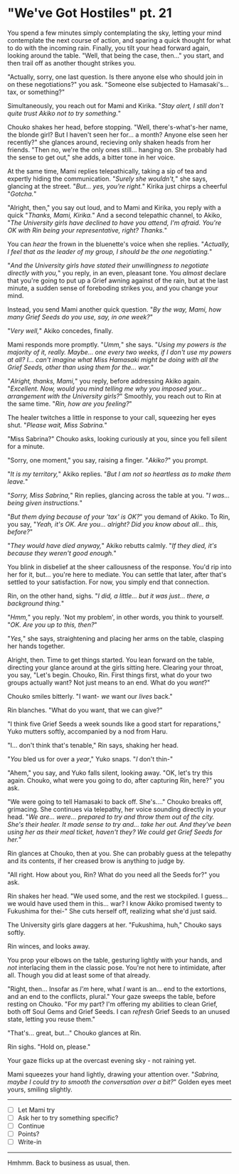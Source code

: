 # "We've Got Hostiles" pt. 21

You spend a few minutes simply contemplating the sky, letting your mind contemplate the next course of action, and sparing a quick thought for what to do with the incoming rain. Finally, you tilt your head forward again, looking around the table. "Well, that being the case, then..." you start, and then trail off as another thought strikes you.

"Actually, sorry, one last question. Is there anyone else who should join in on these negotiations?" you ask. "Someone else subjected to Hamasaki's... tax, or something?"

Simultaneously, you reach out for Mami and Kirika. "*Stay alert, I still don't quite trust Akiko not to try something.*"

Chouko shakes her head, before stopping. "Well, there's-what's-her name, the blonde girl? But I haven't seen her for... a month? Anyone else seen her recently?" she glances around, recieving only shaken heads from her friends. "Then no, we're the only ones still... hanging on. She probably had the sense to get out," she adds, a bitter tone in her voice.

At the same time, Mami replies telepathically, taking a sip of tea and expertly hiding the communication. "*Surely she wouldn't,*" she says, glancing at the street. "*But... yes, you're right.*" Kirika just chirps a cheerful "*Gotcha.*"

"Alright, then," you say out loud, and to Mami and Kirika, you reply with a quick "*Thanks, Mami, Kirika.*" And a second telepathic channel, to Akiko, "*The University girls have declined to have you attend, I'm afraid. You're OK with Rin being your representative, right? Thanks.*"

You can *hear* the frown in the bluenette's voice when she replies. "*Actually, I feel that as the leader of my group, I should be the one negotiating.*"

"*And the University girls have stated their unwillingness to negotiate directly with you,*" you reply, in an even, pleasant tone. You *almost* declare that you're going to put up a Grief awning against of the rain, but at the last minute, a sudden sense of foreboding strikes you, and you change your mind.

Instead, you send Mami another quick question. "*By the way, Mami, how many Grief Seeds do you use, say, in one week?*"

"*Very well,*" Akiko concedes, finally.

Mami responds more promptly. "*Umm,*" she says. "*Using my powers is the majority of it, really. Maybe... one every two weeks, if I don't use my powers at all? I... can't imagine what Miss Hamasaki might be doing with all the Grief Seeds, other than using them for the... war.*"

"*Alright, thanks, Mami,*" you reply, before addressing Akiko again. "*Excellent. Now, would you mind telling me *why* you imposed your... arrangement with the University girls?*" Smoothly, you reach out to Rin at the same time. "*Rin, how are you feeling?*"

The healer twitches a little in response to your call, squeezing her eyes shut. "*Please wait, Miss Sabrina.*"

"Miss Sabrina?" Chouko asks, looking curiously at you, since you fell silent for a minute.

"Sorry, one moment," you say, raising a finger. "*Akiko?*" you prompt.

"*It is my territory,*" Akiko replies. "*But I am not so heartless as to make them leave.*"

"*Sorry, Miss Sabrina,*" Rin replies, glancing across the table at you. "*I was... being given instructions.*"

"*But them dying because of your *'tax'* is OK?*" you demand of Akiko. To Rin, you say, "*Yeah, it's OK. Are you... alright? Did you know about all... this, before?*"

"*They would have died anyway,*" Akiko rebutts calmly. "*If they died, it's because they weren't good enough.*"

You blink in disbelief at the sheer callousness of the response. You'd rip into her for it, but... you're here to mediate. You can settle that later, after that's settled to your satisfaction. For now, you simply end that connection.

Rin, on the other hand, sighs. "*I did, a little... but it was just... there, a background thing.*"

"*Hmm,*" you reply. 'Not my problem', in other words, you think to yourself. "*OK. Are you up to this, then?*"

"*Yes,*" she says, straightening and placing her arms on the table, clasping her hands together.

Alright, then. Time to get things started. You lean forward on the table, directing your glance around at the girls sitting here. Clearing your throat, you say, "Let's begin. Chouko, Rin. First things first, what do your two groups actually want? Not just means to an end. What do you *want*?"

Chouko smiles bitterly. "I want- *we* want our *lives* back."

Rin blanches. "What do you want, that we can give?"

"I think five Grief Seeds a week sounds like a good start for reparations," Yuko mutters softly, accompanied by a nod from Haru.

"I... don't think that's tenable," Rin says, shaking her head.

"*You* bled us for over a *year*," Yuko snaps. "*I* don't thin-"

"Ahem," you say, and Yuko falls silent, looking away. "OK, let's try this again. Chouko, what were you going to do, after capturing Rin, here?" you ask.

"We were going to tell Hamasaki to back off. She's...." Chouko breaks off, grimacing. She continues via telepathy, her voice sounding directly in your head. "*We are... were... prepared to try and throw them out of the city. She's their healer. It made sense to try and... take her out. And they've been using her as their meal ticket, haven't they? We could get Grief Seeds for her.*"

Rin glances at Chouko, then at you. She can probably guess at the telepathy and its contents, if her creased brow is anything to judge by.

"All right. How about you, Rin? What do you need all the Seeds for?" you ask.

Rin shakes her head. "We used some, and the rest we stockpiled. I guess... we would have used them in this... war? I know Akiko promised twenty to Fukushima for thei-" She cuts herself off, realizing what she'd just said.

The University girls glare daggers at her. "Fukushima, huh," Chouko says softly.

Rin winces, and looks away.

You prop your elbows on the table, gesturing lightly with your hands, and *not* interlacing them in the classic pose. You're not here to intimidate, after all. Though you did at least some of that already.

"Right, then... Insofar as *I'm* here, what *I* want is an... end to the extortions, and an end to the conflict*s*, plural." Your gaze sweeps the table, before resting on Chouko. "For my part? I'm offering my abilities to clean Grief, both off Soul Gems and Grief Seeds. I can *refresh* Grief Seeds to an unused state, letting you reuse them."

"That's... great, but..." Chouko glances at Rin.

Rin sighs. "Hold on, please."

Your gaze flicks up at the overcast evening sky - not raining yet.

Mami squeezes your hand lightly, drawing your attention over. "*Sabrina, maybe I could try to smooth the conversation over a bit?*" Golden eyes meet yours, smiling slightly.

---

- [ ] Let Mami try
- [ ] Ask her to try something specific?
- [ ] Continue
- [ ] Points?
- [ ] Write-in

---

Hmhmm. Back to business as usual, then.
